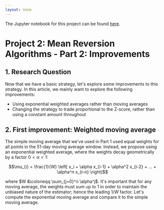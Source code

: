 ```yaml
---
layout: none
---
```


The Jupyter notebook for this project can be found [here](https://github.com/sundarganesh21/quantfin/tree/main/project2_fx_mean_reversion_part2).

# Project 2: Mean Reversion Algorithms - Part 2: Improvements

## 1. Research Question
Now that we have a basic strategy, let's explore some improvements to this strategy. In this article, we mainly want to explore the following improvements:
- Using exponential weighted averages rather than moving averages
- Changing the strategy to trade proportional to the Z-score, rather than using a constant amount throughout

## 2. First improvement: Weighted moving average
The simple moving average that we've used in Part 1 used equal weights for all points in the 51-day moving average window. Instead, we propose using an exponential weighted average, where the weights decay geometrically by a factor $0 < \alpha < 1$:

$$\mu_{i} = \frac{1}{W} \left[ x_i + \alpha x_{i-1} + \alpha^2 x_{i-2} + ... + \alpha^n x_{i-n} \right]$$

where  $W &\coloneqq \sum_{j=0}^n \alpha^j$. It's important that for any moving average, the weights must sum up to 1 in order to maintain the unbiased nature of the estimator; hence the leading $1/W$ factor. Let's compute the exponential moving average and compare it to the simple moving average.

